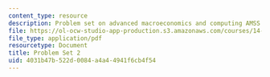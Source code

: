 ```yaml
---
content_type: resource
description: Problem set on advanced macroeconomics and computing AMSS.
file: https://ol-ocw-studio-app-production.s3.amazonaws.com/courses/14-461-advanced-macroeconomics-i-fall-2012/4031b47b522d0084a4a44941f6cb4f54_MIT14_461F12_pset2.pdf
file_type: application/pdf
resourcetype: Document
title: Problem Set 2
uid: 4031b47b-522d-0084-a4a4-4941f6cb4f54
---
```

